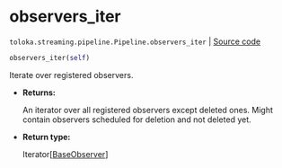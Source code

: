 # observers_iter
`toloka.streaming.pipeline.Pipeline.observers_iter` | [Source code](https://github.com/Toloka/toloka-kit/blob/v1.2.0.post1/src/streaming/pipeline.py#L214)

```python
observers_iter(self)
```

Iterate over registered observers.


* **Returns:**

  An iterator over all registered observers except deleted ones.
Might contain observers scheduled for deletion and not deleted yet.

* **Return type:**

  Iterator\[[BaseObserver](toloka.streaming.observer.BaseObserver.md)\]
